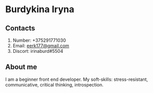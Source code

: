 # Burdykina Iryna
## Contacts
1. Number: +375291771030
2. Email: eerk177@gmail.com
3. Discort: irinaburd#5504 
## About me
I am a beginner front end developer. My soft-skills: stress-resistant, communicative, critical thinking, introspection.
